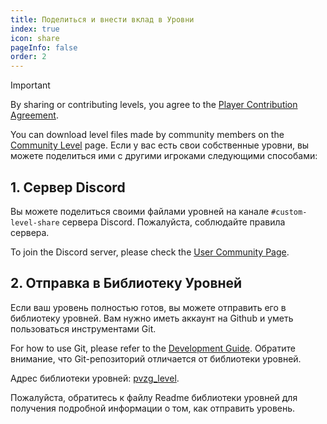 ```yaml
---
title: Поделиться и внести вклад в Уровни
index: true
icon: share
pageInfo: false
order: 2
---
```


> [!important]
> By sharing or contributing levels, you agree to the [Player Contribution Agreement](../../instructions/Submisson).

You can download level files made by community members on the [Community Level](../../creator-garden/) page. Если у вас есть свои собственные уровни, вы можете поделиться ими с другими игроками следующими способами:

## 1. Сервер Discord

Вы можете поделиться своими файлами уровней на канале `#custom-level-share` сервера Discord. Пожалуйста, соблюдайте правила сервера.

To join the Discord server, please check the [User Community Page](../../contribution/).

## 2. Отправка в Библиотеку Уровней

Если ваш уровень полностью готов, вы можете отправить его в библиотеку уровней. Вам нужно иметь аккаунт на Github и уметь пользоваться инструментами Git.

For how to use Git, please refer to the [Development Guide](../../guide/webGuide). Обратите внимание, что Git-репозиторий отличается от библиотеки уровней.

Адрес библиотеки уровней: [pvzg_level](https://github.com/Gzh0821/pvzg_level).

Пожалуйста, обратитесь к файлу Readme библиотеки уровней для получения подробной информации о том, как отправить уровень.

